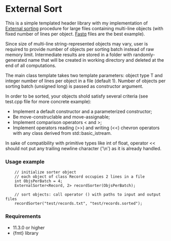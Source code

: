 # External Sort

This is a simple templated header library with my implementation of [External sorting](https://en.wikipedia.org/wiki/External_sorting) procedure for large files containing multi-line objects (with fixed number of lines per object. [Fastq](https://en.wikipedia.org/wiki/FASTQ_format) files are the best example).

Since size of multi-line string-represented objects may vary, user is required to provide number of objects per sorting batch instead of raw memory limit. Intermediate results are stored in a folder with randomly-generated name that will be created in working directory and deleted at the end of all computations.

The main class template takes two template parameters: object type T and integer number of lines per object in a file (default 1).
Number of objects per sorting batch (unsigned long) is passed as constructor argument.

In order to be sorted, your objects shold satisfy several criteria (see test.cpp file for more concrete example):
* Implement a default constructor and a parameterized constructor;
* Be move-construclable and move-assignable;
* Implement comparison operators < and >;
* Implement operators reading (>>) and writing (<<) chevron operators with any class derived from std::basic_istream.

In sake of compatibility with primitive types like int of float, operator << should not put any trailing newline character ('\n') as it is already handled.

### Usage example
```
    // initialize sorter object
    // each object of class Record occupies 2 lines in a file
    int ObjsPerBatch = 4;
    ExternalSorter<Record, 2> recordSorter(ObjsPerBatch);

    // sort objects: call operator () with paths to input and output files
    recordSorter("test/records.txt", "test/records.sorted");

```

### Requirements
* 11.3.0 or higher
* {fmt} library